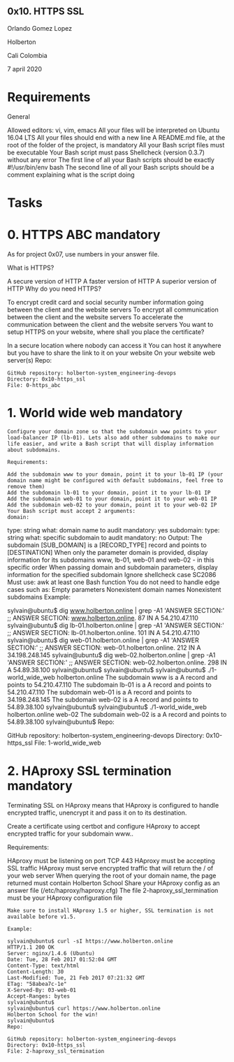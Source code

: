 ## 0x10. HTTPS SSL

Orlando Gomez Lopez

Holberton

Cali Colombia 

7 april 2020

# Requirements

General

Allowed editors: vi, vim, emacs
All your files will be interpreted on Ubuntu 16.04 LTS
All your files should end with a new line
A README.md file, at the root of the folder of the project, is mandatory
All your Bash script files must be executable
Your Bash script must pass Shellcheck (version 0.3.7) without any error
The first line of all your Bash scripts should be exactly #!/usr/bin/env bash
The second line of all your Bash scripts should be a comment explaining what is the script doing

# Tasks

# 0. HTTPS ABC mandatory

As for project 0x07, use numbers in your answer file.

What is HTTPS?

A secure version of HTTP
A faster version of HTTP
A superior version of HTTP
Why do you need HTTPS?

To encrypt credit card and social security number information going between the client and the website servers
To encrypt all communication between the client and the website servers
To accelerate the communication between the client and the website servers
You want to setup HTTPS on your website, where shall you place the certificate?

In a secure location where nobody can access it
You can host it anywhere but you have to share the link to it on your website
On your website web server(s)
	Repo:

	GitHub repository: holberton-system_engineering-devops
	Directory: 0x10-https_ssl
	File: 0-https_abc

# 1. World wide web mandatory

	Configure your domain zone so that the subdomain www points to your load-balancer IP (lb-01). Lets also add other subdomains to make our life easier, and write a Bash script that will display information about subdomains.

	Requirements:

	Add the subdomain www to your domain, point it to your lb-01 IP (your domain name might be configured with default subdomains, feel free to remove them)
	Add the subdomain lb-01 to your domain, point it to your lb-01 IP
	Add the subdomain web-01 to your domain, point it to your web-01 IP
	Add the subdomain web-02 to your domain, point it to your web-02 IP
	Your Bash script must accept 2 arguments:
	domain:
type: string
what: domain name to audit
mandatory: yes
subdomain:
type: string
what: specific subdomain to audit
mandatory: no
Output: The subdomain [SUB_DOMAIN] is a [RECORD_TYPE] record and points to [DESTINATION]
When only the parameter domain is provided, display information for its subdomains www, lb-01, web-01 and web-02 - in this specific order
When passing domain and subdomain parameters, display information for the specified subdomain
Ignore shellcheck case SC2086
Must use:
awk
at least one Bash function
You do not need to handle edge cases such as:
Empty parameters
Nonexistent domain names
Nonexistent subdomains
Example:

sylvain@ubuntu$ dig www.holberton.online | grep -A1 'ANSWER SECTION:'
;; ANSWER SECTION:
www.holberton.online.   87  IN  A   54.210.47.110
sylvain@ubuntu$ dig lb-01.holberton.online | grep -A1 'ANSWER SECTION:'
;; ANSWER SECTION:
lb-01.holberton.online. 101 IN  A   54.210.47.110
sylvain@ubuntu$ dig web-01.holberton.online | grep -A1 'ANSWER SECTION:'
;; ANSWER SECTION:
web-01.holberton.online. 212    IN  A   34.198.248.145
sylvain@ubuntu$ dig web-02.holberton.online | grep -A1 'ANSWER SECTION:'
;; ANSWER SECTION:
web-02.holberton.online. 298    IN  A   54.89.38.100
sylvain@ubuntu$
sylvain@ubuntu$
sylvain@ubuntu$ ./1-world_wide_web holberton.online
The subdomain www is a A record and points to 54.210.47.110
The subdomain lb-01 is a A record and points to 54.210.47.110
The subdomain web-01 is a A record and points to 34.198.248.145
The subdomain web-02 is a A record and points to 54.89.38.100
sylvain@ubuntu$
sylvain@ubuntu$ ./1-world_wide_web holberton.online web-02
The subdomain web-02 is a A record and points to 54.89.38.100
sylvain@ubuntu$
Repo:

GitHub repository: holberton-system_engineering-devops
Directory: 0x10-https_ssl
File: 1-world_wide_web

# 2. HAproxy SSL termination mandatory

Terminating SSL on HAproxy means that HAproxy is configured to handle encrypted traffic, unencrypt it and pass it on to its destination.

Create a certificate using certbot and configure HAproxy to accept encrypted traffic for your subdomain www..

Requirements:

HAproxy must be listening on port TCP 443
HAproxy must be accepting SSL traffic
HAproxy must serve encrypted traffic that will return the / of your web server
When querying the root of your domain name, the page returned must contain Holberton School
Share your HAproxy config as an answer file (/etc/haproxy/haproxy.cfg)
	The file 2-haproxy_ssl_termination must be your HAproxy configuration file

	Make sure to install HAproxy 1.5 or higher, SSL termination is not available before v1.5.

	Example:

	sylvain@ubuntu$ curl -sI https://www.holberton.online
	HTTP/1.1 200 OK
	Server: nginx/1.4.6 (Ubuntu)
	Date: Tue, 28 Feb 2017 01:52:04 GMT
	Content-Type: text/html
	Content-Length: 30
	Last-Modified: Tue, 21 Feb 2017 07:21:32 GMT
	ETag: "58abea7c-1e"
	X-Served-By: 03-web-01
	Accept-Ranges: bytes
	sylvain@ubuntu$
	sylvain@ubuntu$ curl https://www.holberton.online
	Holberton School for the win!
	sylvain@ubuntu$
	Repo:

	GitHub repository: holberton-system_engineering-devops
	Directory: 0x10-https_ssl
	File: 2-haproxy_ssl_termination
